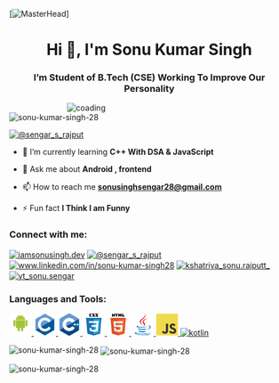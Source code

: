 [![MasterHead](https://1.bp.blogspot.com/-7A4WynwLsMw/XbBpCXG8fHI/AAAAAAAAMt4/uOa1bpLskYgrwGbllhSu2SDj_Mig8SXJQCLcBGAsYHQ/s1600/2000_600px.gif)]

<h1 align="center">Hi 👋, I'm Sonu Kumar Singh</h1>
<h3 align="center">I’m Student of B.Tech (CSE) Working To Improve Our Personality</h3>
 <img align="right" alt="coading"  width="400" src="https://camo.githubusercontent.com/2366b34bb903c09617990fb5fff4622f3e941349e846ddb7e73df872a9d21233/68747470733a2f2f63646e2e6472696262626c652e636f6d2f75736572732f3733303730332f73637265656e73686f74732f363538313234332f6176656e746f2e676966" >


<p align="left"> <img src="https://komarev.com/ghpvc/?username=sonu-kumar-singh-28&label=Profile%20views&color=0e75b6&style=flat" alt="sonu-kumar-singh-28" /> </p>

<p align="left"> <a href="https://twitter.com/@sengar_s_rajput" target="blank"><img src="https://img.shields.io/twitter/follow/@sengar_s_rajput?logo=twitter&style=for-the-badge" alt="@sengar_s_rajput" /></a> </p>

- 🌱 I’m currently learning **C++ With DSA & JavaScript**

- 💬 Ask me about **Android , frontend**

- 📫 How to reach me **sonusinghsengar28@gmail.com**

- ⚡ Fun fact **I Think I am Funny**

<h3 align="left">Connect with me:</h3>
<p align="left">
<a href="https://dev.to/iamsonusingh.dev" target="blank"><img align="center" src="https://raw.githubusercontent.com/rahuldkjain/github-profile-readme-generator/master/src/images/icons/Social/devto.svg" alt="iamsonusingh.dev" height="30" width="40" /></a>
<a href="https://twitter.com/@sengar_s_rajput" target="blank"><img align="center" src="https://raw.githubusercontent.com/rahuldkjain/github-profile-readme-generator/master/src/images/icons/Social/twitter.svg" alt="@sengar_s_rajput" height="30" width="40" /></a>
<a href="https://linkedin.com/in/www.linkedin.com/in/sonu-kumar-singh28" target="blank"><img align="center" src="https://raw.githubusercontent.com/rahuldkjain/github-profile-readme-generator/master/src/images/icons/Social/linked-in-alt.svg" alt="www.linkedin.com/in/sonu-kumar-singh28" height="30" width="40" /></a>
<a href="https://instagram.com/kshatriya_sonu.rajputt_" target="blank"><img align="center" src="https://raw.githubusercontent.com/rahuldkjain/github-profile-readme-generator/master/src/images/icons/Social/instagram.svg" alt="kshatriya_sonu.rajputt_" height="30" width="40" /></a>
<a href="https://www.youtube.com/c/yt_sonu.sengar" target="blank"><img align="center" src="https://raw.githubusercontent.com/rahuldkjain/github-profile-readme-generator/master/src/images/icons/Social/youtube.svg" alt="yt_sonu.sengar" height="30" width="40" /></a>
</p>

<h3 align="left">Languages and Tools:</h3>
<p align="left"> <a href="https://developer.android.com" target="_blank" rel="noreferrer"> <img src="https://raw.githubusercontent.com/devicons/devicon/master/icons/android/android-original-wordmark.svg" alt="android" width="40" height="40"/> </a> <a href="https://www.cprogramming.com/" target="_blank" rel="noreferrer"> <img src="https://raw.githubusercontent.com/devicons/devicon/master/icons/c/c-original.svg" alt="c" width="40" height="40"/> </a> <a href="https://www.w3schools.com/cpp/" target="_blank" rel="noreferrer"> <img src="https://raw.githubusercontent.com/devicons/devicon/master/icons/cplusplus/cplusplus-original.svg" alt="cplusplus" width="40" height="40"/> </a> <a href="https://www.w3schools.com/css/" target="_blank" rel="noreferrer"> <img src="https://raw.githubusercontent.com/devicons/devicon/master/icons/css3/css3-original-wordmark.svg" alt="css3" width="40" height="40"/> </a> <a href="https://www.w3.org/html/" target="_blank" rel="noreferrer"> <img src="https://raw.githubusercontent.com/devicons/devicon/master/icons/html5/html5-original-wordmark.svg" alt="html5" width="40" height="40"/> </a> <a href="https://www.java.com" target="_blank" rel="noreferrer"> <img src="https://raw.githubusercontent.com/devicons/devicon/master/icons/java/java-original.svg" alt="java" width="40" height="40"/> </a> <a href="https://developer.mozilla.org/en-US/docs/Web/JavaScript" target="_blank" rel="noreferrer"> <img src="https://raw.githubusercontent.com/devicons/devicon/master/icons/javascript/javascript-original.svg" alt="javascript" width="40" height="40"/> </a> <a href="https://kotlinlang.org" target="_blank" rel="noreferrer"> <img src="https://www.vectorlogo.zone/logos/kotlinlang/kotlinlang-icon.svg" alt="kotlin" width="40" height="40"/> </a> </p>

<p><img align="left" src="https://github-readme-stats.vercel.app/api/top-langs?username=sonu-kumar-singh-28&show_icons=true&locale=en&layout=compact" alt="sonu-kumar-singh-28" /></p>

<p>&nbsp;<img align="center" src="https://github-readme-stats.vercel.app/api?username=sonu-kumar-singh-28&show_icons=true&locale=en" alt="sonu-kumar-singh-28" /></p>

<p><img align="center" src="https://github-readme-streak-stats.herokuapp.com/?user=sonu-kumar-singh-28&" alt="sonu-kumar-singh-28" /></p>
